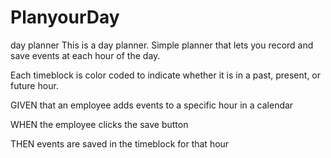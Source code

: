 # PlanyourDay
day planner
This is a day planner. Simple planner that lets you record and save events at each hour of the day. 

Each timeblock is color coded to indicate whether it is in a past, present, or future hour.

GIVEN that an employee adds events to a specific hour in a calendar

WHEN the employee clicks the save button

THEN events are saved in the timeblock for that hour